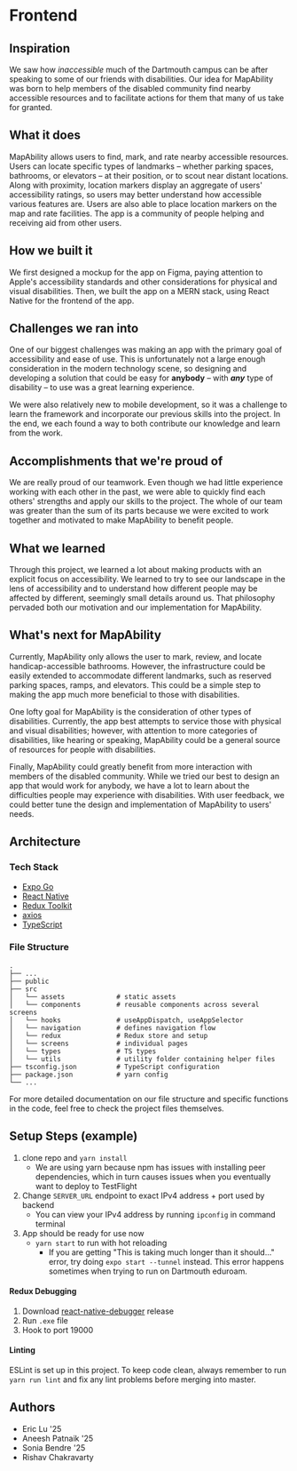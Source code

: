 # Frontend

## Inspiration
We saw how _inaccessible_ much of the Dartmouth campus can be after speaking to some of our friends with disabilities. Our idea for MapAbility was born to help members of the disabled community find nearby accessible resources and to facilitate actions for them that many of us take for granted.

## What it does
MapAbility allows users to find, mark, and rate nearby accessible resources. Users can locate specific types of landmarks – whether parking spaces, bathrooms, or elevators – at their position, or to scout near distant locations. Along with proximity, location markers display an aggregate of users' accessibility ratings, so users may better understand how accessible various features are. Users are also able to place location markers on the map and rate facilities. The app is a community of people helping and receiving aid from other users.

## How we built it
We first designed a mockup for the app on Figma, paying attention to Apple's accessibility standards and other considerations for physical and visual disabilities. Then, we built the app on a MERN stack, using React Native for the frontend of the app.

## Challenges we ran into
One of our biggest challenges was making an app with the primary goal of accessibility and ease of use. This is unfortunately not a large enough consideration in the modern technology scene, so designing and developing a solution that could be easy for **anybody** – with **_any_** type of disability – to use was a great learning experience.

We were also relatively new to mobile development, so it was a challenge to learn the framework and incorporate our previous skills into the project. In the end, we each found a way to both contribute our knowledge and learn from the work.

## Accomplishments that we're proud of
We are really proud of our teamwork. Even though we had little experience working with each other in the past, we were able to quickly find each others' strengths and apply our skills to the project. The whole of our team was greater than the sum of its parts because we were excited to work together and motivated to make MapAbility to benefit people.

## What we learned
Through this project, we learned a lot about making products with an explicit focus on accessibility. We learned to try to see our landscape in the lens of accessibility and to understand how different people may be affected by different, seemingly small details around us. That philosophy pervaded both our motivation and our implementation for MapAbility.

## What's next for MapAbility
Currently, MapAbility only allows the user to mark, review, and locate handicap-accessible bathrooms. However, the infrastructure could be easily extended to accommodate different landmarks, such as reserved parking spaces, ramps, and elevators. This could be a simple step to making the app much more beneficial to those with disabilities.

One lofty goal for MapAbility is the consideration of other types of disabilities. Currently, the app best attempts to service those with physical and visual disabilities; however, with attention to more categories of disabilities, like hearing or speaking, MapAbility could be a general source of resources for people with disabilities.

Finally, MapAbility could greatly benefit from more interaction with members of the disabled community. While we tried our best to design an app that would work for anybody, we have a lot to learn about the difficulties people may experience with disabilities. With user feedback, we could better tune the design and implementation of MapAbility to users' needs.


## Architecture
### Tech Stack
- [Expo Go](https://expo.dev/client)
- [React Native](https://reactnative.dev/)
- [Redux Toolkit](https://redux-toolkit.js.org/)
- [axios](https://github.com/axios/axios)
- [TypeScript](https://www.typescriptlang.org/docs/)


### File Structure
    .
    ├── ...    
    ├── public
    ├── src                
    │   └── assets             # static assets   
    │   └── components         # reusable components across several screens
    │   └── hooks              # useAppDispatch, useAppSelector
    │   └── navigation         # defines navigation flow
    │   └── redux              # Redux store and setup
    │   └── screens            # individual pages
    │   └── types              # TS types
    │   └── utils              # utility folder containing helper files
    ├── tsconfig.json          # TypeScript configuration
    ├── package.json           # yarn config
    └── ...

For more detailed documentation on our file structure and specific functions in the code, feel free to check the project files themselves.

## Setup Steps (example)

1. clone repo and `yarn install`
   - We are using yarn because npm has issues with installing peer dependencies, which in turn causes issues when you eventually want to deploy to TestFlight
2. Change `SERVER_URL` endpoint to exact IPv4 address + port used by backend
   - You can view your IPv4 address by running `ipconfig` in command terminal
3. App should be ready for use now
   - `yarn start` to run with hot reloading
      - If you are getting "This is taking much longer than it should..." error, try doing `expo start --tunnel` instead. This error happens sometimes when trying to run on Dartmouth eduroam.

#### Redux Debugging

1. Download [react-native-debugger](https://github.com/jhen0409/react-native-debugger/releases) release
2. Run `.exe` file
3. Hook to port 19000

#### Linting

ESLint is set up in this project. To keep code clean, always remember to run `yarn run lint` and fix any lint problems before merging into master.

## Authors
* Eric Lu '25
* Aneesh Patnaik '25
* Sonia Bendre '25
* Rishav Chakravarty